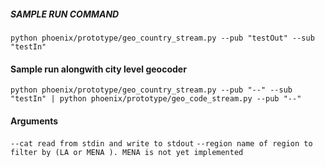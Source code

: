 ##### SAMPLE RUN COMMAND

`python phoenix/prototype/geo_country_stream.py --pub "testOut" --sub "testIn"`

#### Sample run alongwith city level geocoder
`python phoenix/prototype/geo_country_stream.py --pub "--" --sub "testIn" | python phoenix/prototype/geo_code_stream.py --pub "--" `

#### Arguments
`--cat read from stdin and write to stdout`
`--region name of region to filter by (LA or MENA ). MENA is not yet implemented `
